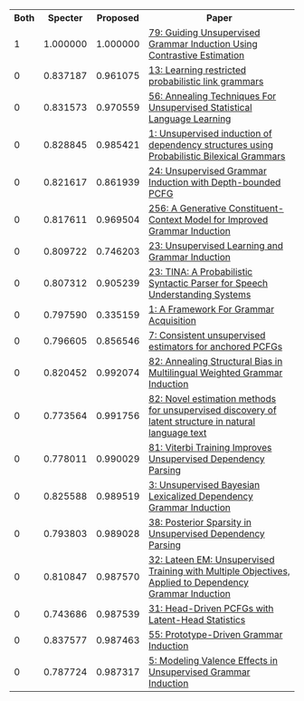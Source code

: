 <html><table><tr>
<th>Both</th>
<th>Specter</th>
<th>Proposed</th>
<th>Paper</th>
</tr>
<tr>
<td>1</td>
<td>1.000000</td>
<td>1.000000</td>
<td><a href="https://www.semanticscholar.org/paper/8f4dafaa68ea4bc702e1f13cdb932e566236b0c0">79: Guiding Unsupervised Grammar Induction Using Contrastive Estimation</a></td>
</tr>
<tr>
<td>0</td>
<td>0.837187</td>
<td>0.961075</td>
<td><a href="https://www.semanticscholar.org/paper/a9ed6a300b5c813aecda938cf63f2221ab328c13">13: Learning restricted probabilistic link grammars</a></td>
</tr>
<tr>
<td>0</td>
<td>0.831573</td>
<td>0.970559</td>
<td><a href="https://www.semanticscholar.org/paper/ec16886630e124876c9b3c666727c829c7e62378">56: Annealing Techniques For Unsupervised Statistical Language Learning</a></td>
</tr>
<tr>
<td>0</td>
<td>0.828845</td>
<td>0.985421</td>
<td><a href="https://www.semanticscholar.org/paper/66bc7613fc415dbb80fa247a6a3f7664f680c50f">1: Unsupervised induction of dependency structures using Probabilistic Bilexical Grammars</a></td>
</tr>
<tr>
<td>0</td>
<td>0.821617</td>
<td>0.861939</td>
<td><a href="https://www.semanticscholar.org/paper/676e9f13ddc89e8feb838bdec7ba04738dd53f41">24: Unsupervised Grammar Induction with Depth-bounded PCFG</a></td>
</tr>
<tr>
<td>0</td>
<td>0.817611</td>
<td>0.969504</td>
<td><a href="https://www.semanticscholar.org/paper/77021fb48704b860fa850dd103b79db4dcf920ee">256: A Generative Constituent-Context Model for Improved Grammar Induction</a></td>
</tr>
<tr>
<td>0</td>
<td>0.809722</td>
<td>0.746203</td>
<td><a href="https://www.semanticscholar.org/paper/0f1807f46d21c18ccbc27654cdff59b1ea928dc2">23: Unsupervised Learning and Grammar Induction</a></td>
</tr>
<tr>
<td>0</td>
<td>0.807312</td>
<td>0.905239</td>
<td><a href="https://www.semanticscholar.org/paper/64ce89b939d8a98b58968a5c819f37e830410971">23: TINA: A Probabilistic Syntactic Parser for Speech Understanding Systems</a></td>
</tr>
<tr>
<td>0</td>
<td>0.797590</td>
<td>0.335159</td>
<td><a href="https://www.semanticscholar.org/paper/2b3333bd04573665a1c204826af9e695426521aa">1: A Framework For Grammar Acquisition</a></td>
</tr>
<tr>
<td>0</td>
<td>0.796605</td>
<td>0.856546</td>
<td><a href="https://www.semanticscholar.org/paper/7c94fd1f86a769cdf0b70c57be7d34d489cc6fb7">7: Consistent unsupervised estimators for anchored PCFGs</a></td>
</tr>
<tr>
<td>0</td>
<td>0.820452</td>
<td>0.992074</td>
<td><a href="https://www.semanticscholar.org/paper/20a05c9397e048a0ebc66379a78085e8050f54d1">82: Annealing Structural Bias in Multilingual Weighted Grammar Induction</a></td>
</tr>
<tr>
<td>0</td>
<td>0.773564</td>
<td>0.991756</td>
<td><a href="https://www.semanticscholar.org/paper/6fa38ef70e64f592ca67d0c4e35abda72996a613">82: Novel estimation methods for unsupervised discovery of latent structure in natural language text</a></td>
</tr>
<tr>
<td>0</td>
<td>0.778011</td>
<td>0.990029</td>
<td><a href="https://www.semanticscholar.org/paper/bfe947a04e9716fb6a581d9609f448aa5daa50f1">81: Viterbi Training Improves Unsupervised Dependency Parsing</a></td>
</tr>
<tr>
<td>0</td>
<td>0.825588</td>
<td>0.989519</td>
<td><a href="https://www.semanticscholar.org/paper/414dec8b2ab3ccbbdf0ffd1171cb2bedc2e1202b">3: Unsupervised Bayesian Lexicalized Dependency Grammar Induction</a></td>
</tr>
<tr>
<td>0</td>
<td>0.793803</td>
<td>0.989028</td>
<td><a href="https://www.semanticscholar.org/paper/432de0cfff7d4a57af61980e3f9fe7d96a61c647">38: Posterior Sparsity in Unsupervised Dependency Parsing</a></td>
</tr>
<tr>
<td>0</td>
<td>0.810847</td>
<td>0.987570</td>
<td><a href="https://www.semanticscholar.org/paper/8651518716148300dbf467bed7621051704dce15">32: Lateen EM: Unsupervised Training with Multiple Objectives, Applied to Dependency Grammar Induction</a></td>
</tr>
<tr>
<td>0</td>
<td>0.743686</td>
<td>0.987539</td>
<td><a href="https://www.semanticscholar.org/paper/74da82a7575550581fd0b4aba7caa3031037b69e">31: Head-Driven PCFGs with Latent-Head Statistics</a></td>
</tr>
<tr>
<td>0</td>
<td>0.837577</td>
<td>0.987463</td>
<td><a href="https://www.semanticscholar.org/paper/74f13190458dc1054265aef21c438490f2d44492">55: Prototype-Driven Grammar Induction</a></td>
</tr>
<tr>
<td>0</td>
<td>0.787724</td>
<td>0.987317</td>
<td><a href="https://www.semanticscholar.org/paper/b59a2d12b44818030f53714c86bdd02e69577cdb">5: Modeling Valence Effects in Unsupervised Grammar Induction</a></td>
</tr>
</table></html>

